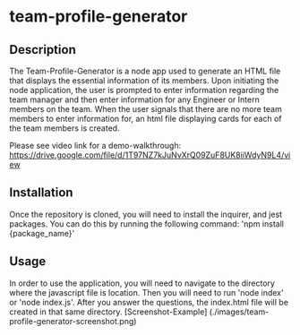 # team-profile-generator

## Description
The Team-Profile-Generator is a node app used to generate an HTML file that displays the essential information of its members. Upon initiating the node application, the user is prompted to enter information regarding the team manager and then enter information for any Engineer or Intern members on the team. When the user signals that there are no more team members to enter information for, an html file displaying cards for each of the team members is created.

Please see video link for a demo-walkthrough: https://drive.google.com/file/d/1T97NZ7kJuNvXrQ09ZuF8UK8iiWdyN9L4/view


## Installation
Once the repository is cloned, you will need to install the inquirer, and jest packages. You can do this by running the following command: 'npm install {package_name}'

## Usage
In order to use the application, you will need to navigate to the directory where the javascript file is location. Then you will need to run 'node index' or 'node index.js'. After you answer the questions, the index.html file will be created in that same directory.
[Screenshot-Example] (./images/team-profile-generator-screenshot.png)